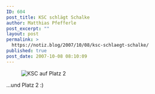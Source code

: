```yaml
---
ID: 604
post_title: KSC schlägt Schalke
author: Matthias Pfefferle
post_excerpt: ""
layout: post
permalink: >
  https://notiz.blog/2007/10/08/ksc-schlaegt-schalke/
published: true
post_date: 2007-10-08 08:10:09
---
```

<!-- wp:image {"align":"center"} -->
<figure class="wp-block-image aligncenter"><img src="https://notiz.blog/wp-content/uploads/2007/10/ksc-platz2.jpg" alt="KSC auf Platz 2" /></figure>
<!-- /wp:image -->

<!-- wp:paragraph -->
<p>...und Platz 2 :)</p>
<!-- /wp:paragraph -->